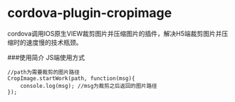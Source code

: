 # cordova-plugin-cropimage
cordova调用IOS原生VIEW裁剪图片并压缩图片的插件，解决H5端裁剪图片并压缩时的速度慢的技术瓶颈。

###使用简介
JS端使用方式
```
//path为需要裁剪的图片路径
CropImage.startWork(path, function(msg){
    console.log(msg); //msg为裁剪之后返回的图片路径
});
```

